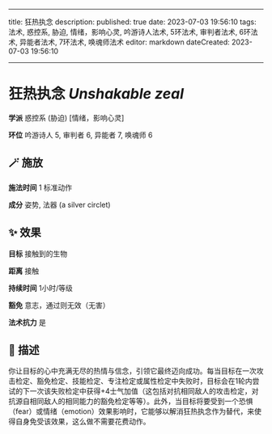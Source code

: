 
---
title: 狂热执念
description: 
published: true
date: 2023-07-03 19:56:10
tags: 法术, 惑控系, 胁迫, 情绪，影响心灵, 吟游诗人法术, 5环法术, 审判者法术, 6环法术, 异能者法术, 7环法术, 唤魂师法术
editor: markdown
dateCreated: 2023-07-03 19:56:10

---

# **狂热执念** *Unshakable zeal*

**学派** 惑控系 (胁迫) \[情绪，影响心灵\] 

**环位** 吟游诗人 5, 审判者 6, 异能者 7, 唤魂师 6

## 🪄 施放

**施法时间** 1 标准动作

**成分** 姿势, 法器 (a silver circlet)

## ✨ 效果 

**目标** 接触到的生物 

**距离** 接触  

**持续时间** 1小时/等级 

**豁免** 意志，通过则无效（无害）

**法术抗力** 是

## 📖 描述

你让目标的心中充满无尽的热情与信念，引领它最终迈向成功。每当目标在一次攻击检定、豁免检定、技能检定、专注检定或属性检定中失败时，目标会在1轮内尝试的下一次该失败检定中获得+4士气加值（这包括对抗相同敌人的攻击检定，对抗源自相同敌人的相同能力的豁免检定等等）。此外，当目标将要受到一个恐惧（fear）或情绪（emotion）效果影响时，它能够以解消狂热执念作为替代，来使得自身免受该效果，这么做不需要花费动作。
    
